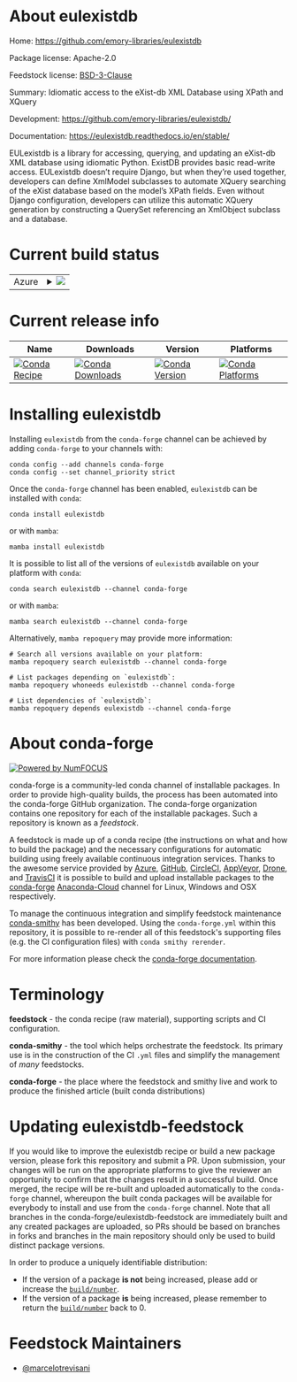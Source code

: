 About eulexistdb
================

Home: https://github.com/emory-libraries/eulexistdb

Package license: Apache-2.0

Feedstock license: [BSD-3-Clause](https://github.com/conda-forge/eulexistdb-feedstock/blob/main/LICENSE.txt)

Summary: Idiomatic access to the eXist-db XML Database using XPath and XQuery

Development: https://github.com/emory-libraries/eulexistdb/

Documentation: https://eulexistdb.readthedocs.io/en/stable/

EULexistdb is a library for accessing, querying, and updating an eXist-db
XML database using idiomatic Python. ExistDB provides basic read-write
access. EULexistdb doesn’t require Django, but when they’re used together,
developers can define XmlModel subclasses to automate XQuery searching of
the eXist database based on the model’s XPath fields. Even without Django
configuration, developers can utilize this automatic XQuery generation by
constructing a QuerySet referencing an XmlObject subclass and a database.


Current build status
====================


<table>
    
  <tr>
    <td>Azure</td>
    <td>
      <details>
        <summary>
          <a href="https://dev.azure.com/conda-forge/feedstock-builds/_build/latest?definitionId=273&branchName=main">
            <img src="https://dev.azure.com/conda-forge/feedstock-builds/_apis/build/status/eulexistdb-feedstock?branchName=main">
          </a>
        </summary>
        <table>
          <thead><tr><th>Variant</th><th>Status</th></tr></thead>
          <tbody><tr>
              <td>linux_64_python3.10.____cpython</td>
              <td>
                <a href="https://dev.azure.com/conda-forge/feedstock-builds/_build/latest?definitionId=273&branchName=main">
                  <img src="https://dev.azure.com/conda-forge/feedstock-builds/_apis/build/status/eulexistdb-feedstock?branchName=main&jobName=linux&configuration=linux%20linux_64_python3.10.____cpython" alt="variant">
                </a>
              </td>
            </tr><tr>
              <td>linux_64_python3.11.____cpython</td>
              <td>
                <a href="https://dev.azure.com/conda-forge/feedstock-builds/_build/latest?definitionId=273&branchName=main">
                  <img src="https://dev.azure.com/conda-forge/feedstock-builds/_apis/build/status/eulexistdb-feedstock?branchName=main&jobName=linux&configuration=linux%20linux_64_python3.11.____cpython" alt="variant">
                </a>
              </td>
            </tr><tr>
              <td>linux_64_python3.8.____73_pypy</td>
              <td>
                <a href="https://dev.azure.com/conda-forge/feedstock-builds/_build/latest?definitionId=273&branchName=main">
                  <img src="https://dev.azure.com/conda-forge/feedstock-builds/_apis/build/status/eulexistdb-feedstock?branchName=main&jobName=linux&configuration=linux%20linux_64_python3.8.____73_pypy" alt="variant">
                </a>
              </td>
            </tr><tr>
              <td>linux_64_python3.8.____cpython</td>
              <td>
                <a href="https://dev.azure.com/conda-forge/feedstock-builds/_build/latest?definitionId=273&branchName=main">
                  <img src="https://dev.azure.com/conda-forge/feedstock-builds/_apis/build/status/eulexistdb-feedstock?branchName=main&jobName=linux&configuration=linux%20linux_64_python3.8.____cpython" alt="variant">
                </a>
              </td>
            </tr><tr>
              <td>linux_64_python3.9.____73_pypy</td>
              <td>
                <a href="https://dev.azure.com/conda-forge/feedstock-builds/_build/latest?definitionId=273&branchName=main">
                  <img src="https://dev.azure.com/conda-forge/feedstock-builds/_apis/build/status/eulexistdb-feedstock?branchName=main&jobName=linux&configuration=linux%20linux_64_python3.9.____73_pypy" alt="variant">
                </a>
              </td>
            </tr><tr>
              <td>linux_64_python3.9.____cpython</td>
              <td>
                <a href="https://dev.azure.com/conda-forge/feedstock-builds/_build/latest?definitionId=273&branchName=main">
                  <img src="https://dev.azure.com/conda-forge/feedstock-builds/_apis/build/status/eulexistdb-feedstock?branchName=main&jobName=linux&configuration=linux%20linux_64_python3.9.____cpython" alt="variant">
                </a>
              </td>
            </tr><tr>
              <td>osx_64_python3.10.____cpython</td>
              <td>
                <a href="https://dev.azure.com/conda-forge/feedstock-builds/_build/latest?definitionId=273&branchName=main">
                  <img src="https://dev.azure.com/conda-forge/feedstock-builds/_apis/build/status/eulexistdb-feedstock?branchName=main&jobName=osx&configuration=osx%20osx_64_python3.10.____cpython" alt="variant">
                </a>
              </td>
            </tr><tr>
              <td>osx_64_python3.11.____cpython</td>
              <td>
                <a href="https://dev.azure.com/conda-forge/feedstock-builds/_build/latest?definitionId=273&branchName=main">
                  <img src="https://dev.azure.com/conda-forge/feedstock-builds/_apis/build/status/eulexistdb-feedstock?branchName=main&jobName=osx&configuration=osx%20osx_64_python3.11.____cpython" alt="variant">
                </a>
              </td>
            </tr><tr>
              <td>osx_64_python3.8.____73_pypy</td>
              <td>
                <a href="https://dev.azure.com/conda-forge/feedstock-builds/_build/latest?definitionId=273&branchName=main">
                  <img src="https://dev.azure.com/conda-forge/feedstock-builds/_apis/build/status/eulexistdb-feedstock?branchName=main&jobName=osx&configuration=osx%20osx_64_python3.8.____73_pypy" alt="variant">
                </a>
              </td>
            </tr><tr>
              <td>osx_64_python3.8.____cpython</td>
              <td>
                <a href="https://dev.azure.com/conda-forge/feedstock-builds/_build/latest?definitionId=273&branchName=main">
                  <img src="https://dev.azure.com/conda-forge/feedstock-builds/_apis/build/status/eulexistdb-feedstock?branchName=main&jobName=osx&configuration=osx%20osx_64_python3.8.____cpython" alt="variant">
                </a>
              </td>
            </tr><tr>
              <td>osx_64_python3.9.____73_pypy</td>
              <td>
                <a href="https://dev.azure.com/conda-forge/feedstock-builds/_build/latest?definitionId=273&branchName=main">
                  <img src="https://dev.azure.com/conda-forge/feedstock-builds/_apis/build/status/eulexistdb-feedstock?branchName=main&jobName=osx&configuration=osx%20osx_64_python3.9.____73_pypy" alt="variant">
                </a>
              </td>
            </tr><tr>
              <td>osx_64_python3.9.____cpython</td>
              <td>
                <a href="https://dev.azure.com/conda-forge/feedstock-builds/_build/latest?definitionId=273&branchName=main">
                  <img src="https://dev.azure.com/conda-forge/feedstock-builds/_apis/build/status/eulexistdb-feedstock?branchName=main&jobName=osx&configuration=osx%20osx_64_python3.9.____cpython" alt="variant">
                </a>
              </td>
            </tr><tr>
              <td>win_64_python3.10.____cpython</td>
              <td>
                <a href="https://dev.azure.com/conda-forge/feedstock-builds/_build/latest?definitionId=273&branchName=main">
                  <img src="https://dev.azure.com/conda-forge/feedstock-builds/_apis/build/status/eulexistdb-feedstock?branchName=main&jobName=win&configuration=win%20win_64_python3.10.____cpython" alt="variant">
                </a>
              </td>
            </tr><tr>
              <td>win_64_python3.11.____cpython</td>
              <td>
                <a href="https://dev.azure.com/conda-forge/feedstock-builds/_build/latest?definitionId=273&branchName=main">
                  <img src="https://dev.azure.com/conda-forge/feedstock-builds/_apis/build/status/eulexistdb-feedstock?branchName=main&jobName=win&configuration=win%20win_64_python3.11.____cpython" alt="variant">
                </a>
              </td>
            </tr><tr>
              <td>win_64_python3.8.____73_pypy</td>
              <td>
                <a href="https://dev.azure.com/conda-forge/feedstock-builds/_build/latest?definitionId=273&branchName=main">
                  <img src="https://dev.azure.com/conda-forge/feedstock-builds/_apis/build/status/eulexistdb-feedstock?branchName=main&jobName=win&configuration=win%20win_64_python3.8.____73_pypy" alt="variant">
                </a>
              </td>
            </tr><tr>
              <td>win_64_python3.8.____cpython</td>
              <td>
                <a href="https://dev.azure.com/conda-forge/feedstock-builds/_build/latest?definitionId=273&branchName=main">
                  <img src="https://dev.azure.com/conda-forge/feedstock-builds/_apis/build/status/eulexistdb-feedstock?branchName=main&jobName=win&configuration=win%20win_64_python3.8.____cpython" alt="variant">
                </a>
              </td>
            </tr><tr>
              <td>win_64_python3.9.____73_pypy</td>
              <td>
                <a href="https://dev.azure.com/conda-forge/feedstock-builds/_build/latest?definitionId=273&branchName=main">
                  <img src="https://dev.azure.com/conda-forge/feedstock-builds/_apis/build/status/eulexistdb-feedstock?branchName=main&jobName=win&configuration=win%20win_64_python3.9.____73_pypy" alt="variant">
                </a>
              </td>
            </tr><tr>
              <td>win_64_python3.9.____cpython</td>
              <td>
                <a href="https://dev.azure.com/conda-forge/feedstock-builds/_build/latest?definitionId=273&branchName=main">
                  <img src="https://dev.azure.com/conda-forge/feedstock-builds/_apis/build/status/eulexistdb-feedstock?branchName=main&jobName=win&configuration=win%20win_64_python3.9.____cpython" alt="variant">
                </a>
              </td>
            </tr>
          </tbody>
        </table>
      </details>
    </td>
  </tr>
</table>

Current release info
====================

| Name | Downloads | Version | Platforms |
| --- | --- | --- | --- |
| [![Conda Recipe](https://img.shields.io/badge/recipe-eulexistdb-green.svg)](https://anaconda.org/conda-forge/eulexistdb) | [![Conda Downloads](https://img.shields.io/conda/dn/conda-forge/eulexistdb.svg)](https://anaconda.org/conda-forge/eulexistdb) | [![Conda Version](https://img.shields.io/conda/vn/conda-forge/eulexistdb.svg)](https://anaconda.org/conda-forge/eulexistdb) | [![Conda Platforms](https://img.shields.io/conda/pn/conda-forge/eulexistdb.svg)](https://anaconda.org/conda-forge/eulexistdb) |

Installing eulexistdb
=====================

Installing `eulexistdb` from the `conda-forge` channel can be achieved by adding `conda-forge` to your channels with:

```
conda config --add channels conda-forge
conda config --set channel_priority strict
```

Once the `conda-forge` channel has been enabled, `eulexistdb` can be installed with `conda`:

```
conda install eulexistdb
```

or with `mamba`:

```
mamba install eulexistdb
```

It is possible to list all of the versions of `eulexistdb` available on your platform with `conda`:

```
conda search eulexistdb --channel conda-forge
```

or with `mamba`:

```
mamba search eulexistdb --channel conda-forge
```

Alternatively, `mamba repoquery` may provide more information:

```
# Search all versions available on your platform:
mamba repoquery search eulexistdb --channel conda-forge

# List packages depending on `eulexistdb`:
mamba repoquery whoneeds eulexistdb --channel conda-forge

# List dependencies of `eulexistdb`:
mamba repoquery depends eulexistdb --channel conda-forge
```


About conda-forge
=================

[![Powered by
NumFOCUS](https://img.shields.io/badge/powered%20by-NumFOCUS-orange.svg?style=flat&colorA=E1523D&colorB=007D8A)](https://numfocus.org)

conda-forge is a community-led conda channel of installable packages.
In order to provide high-quality builds, the process has been automated into the
conda-forge GitHub organization. The conda-forge organization contains one repository
for each of the installable packages. Such a repository is known as a *feedstock*.

A feedstock is made up of a conda recipe (the instructions on what and how to build
the package) and the necessary configurations for automatic building using freely
available continuous integration services. Thanks to the awesome service provided by
[Azure](https://azure.microsoft.com/en-us/services/devops/), [GitHub](https://github.com/),
[CircleCI](https://circleci.com/), [AppVeyor](https://www.appveyor.com/),
[Drone](https://cloud.drone.io/welcome), and [TravisCI](https://travis-ci.com/)
it is possible to build and upload installable packages to the
[conda-forge](https://anaconda.org/conda-forge) [Anaconda-Cloud](https://anaconda.org/)
channel for Linux, Windows and OSX respectively.

To manage the continuous integration and simplify feedstock maintenance
[conda-smithy](https://github.com/conda-forge/conda-smithy) has been developed.
Using the ``conda-forge.yml`` within this repository, it is possible to re-render all of
this feedstock's supporting files (e.g. the CI configuration files) with ``conda smithy rerender``.

For more information please check the [conda-forge documentation](https://conda-forge.org/docs/).

Terminology
===========

**feedstock** - the conda recipe (raw material), supporting scripts and CI configuration.

**conda-smithy** - the tool which helps orchestrate the feedstock.
                   Its primary use is in the construction of the CI ``.yml`` files
                   and simplify the management of *many* feedstocks.

**conda-forge** - the place where the feedstock and smithy live and work to
                  produce the finished article (built conda distributions)


Updating eulexistdb-feedstock
=============================

If you would like to improve the eulexistdb recipe or build a new
package version, please fork this repository and submit a PR. Upon submission,
your changes will be run on the appropriate platforms to give the reviewer an
opportunity to confirm that the changes result in a successful build. Once
merged, the recipe will be re-built and uploaded automatically to the
`conda-forge` channel, whereupon the built conda packages will be available for
everybody to install and use from the `conda-forge` channel.
Note that all branches in the conda-forge/eulexistdb-feedstock are
immediately built and any created packages are uploaded, so PRs should be based
on branches in forks and branches in the main repository should only be used to
build distinct package versions.

In order to produce a uniquely identifiable distribution:
 * If the version of a package **is not** being increased, please add or increase
   the [``build/number``](https://docs.conda.io/projects/conda-build/en/latest/resources/define-metadata.html#build-number-and-string).
 * If the version of a package **is** being increased, please remember to return
   the [``build/number``](https://docs.conda.io/projects/conda-build/en/latest/resources/define-metadata.html#build-number-and-string)
   back to 0.

Feedstock Maintainers
=====================

* [@marcelotrevisani](https://github.com/marcelotrevisani/)

